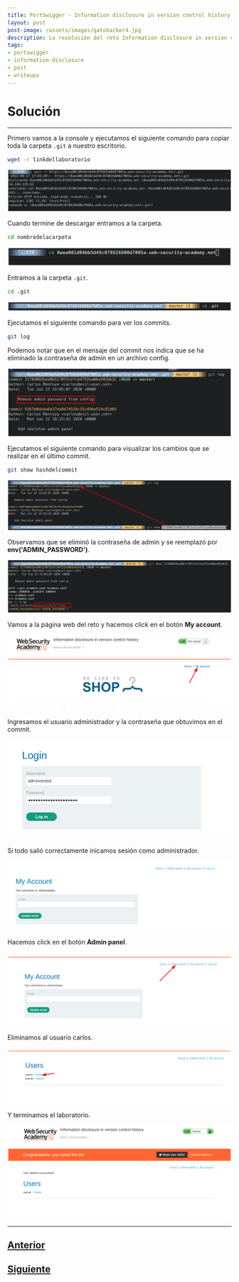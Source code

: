 ```yaml
---
title: PortSwigger - Information disclosure in version control history (sin Burpsuite).
layout: post
post-image: /assets/images/gatohacker4.jpg 
description: La resolución del reto Information disclosure in version control history.
tags:
- portswigger
- information-disclosure
- post
- writeups
---
```

# Solución
---

Primero vamos a la console y ejecutamos el siguiente comando para copiar toda la carpeta `.git` a nuestro escritorio.

```bash
wget -r linkdellaboratorio
```

![](/assets/images/images-portswigger-id/lab5-1.png)

Cuando termine de descargar entramos a la carpeta.

```bash
cd nombredelacarpeta
```

![](/assets/images/images-portswigger-id/lab5-2.png)

Entramos a la carpeta `.git`.

```bash
cd .git
```

![](/assets/images/images-portswigger-id/lab5-3.png)

Ejecutamos el siguiente comando  para ver los commits.

```bash
git log
```

Podemos notar que en el mensaje del commit nos indica que se ha eliminado la contraseña de admin en un archivo config.

![](/assets/images/images-portswigger-id/lab5-4.png)

Ejecutamos el siguiente comando para visualizar los cambios que se realizar en el último commit.

```bash
git show hashdelcommit
```

![](/assets/images/images-portswigger-id/lab5-5.png)

Observamos que se eliminó la contraseña de admin y se reemplazó por **env('ADMIN_PASSWORD')**.

![](/assets/images/images-portswigger-id/lab5-6.png)

Vamos a la página web del reto y hacemos click en el botón **My account**.

![](/assets/images/images-portswigger-id/lab5-7.png)

Ingresamos el usuario administrador y la contraseña que obtuvimos en el commit.

![](/assets/images/images-portswigger-id/lab5-8.png)

Si todo salió correctamente inicamos sesión como administrador.

![](/assets/images/images-portswigger-id/lab5-10.png)

Hacemos click en el botón **Admin panel**.

![](/assets/images/images-portswigger-id/lab5-11.png)

Eliminamos al usuario carlos.

![](/assets/images/images-portswigger-id/lab5-12.png)

Y terminamos el laboratorio.

![](/assets/images/images-portswigger-id/lab5-13.png)


---

## [Anterior]()
## [Siguiente]()